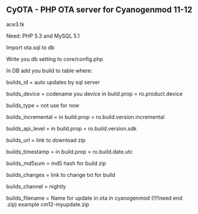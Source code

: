 CyOTA - PHP OTA server for Cyanogenmod 11-12
--

ace3.tk

Need:
PHP 5.3 and MySQL 5.1 

Import ota.sql to db

Write you db setting to core/config.php

In DB add you build to table where:

builds_id = auto updates by sql server

builds_device = codename you device in build.prop = ro.product.device

builds_type = not use for now

builds_incremental = in build.prop = ro.build.version.incremental

builds_api_level = in build.prop  = ro.build.version.sdk

builds_url = link to download zip

builds_timestamp = in build.prop = ro.build.date.utc

builds_md5sum = md5 hash for build zip

builds_changes = link to change txt for build

builds_channel = nightly

builds_filename = Name for update in ota in cyanogenmod (!!!!need end .zip) example cm12-myupdate.zip
